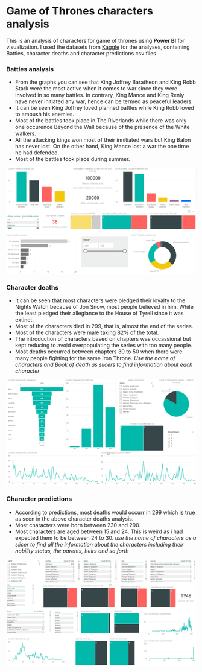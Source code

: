 # Game of Thrones characters analysis
This is an analysis of characters for game of thrones using **Power BI** for visualization. I used the datasets from [Kaggle](https://www.kaggle.com/mylesoneill/game-of-thrones) for the analyses, containing Battles, character deaths and character predictions csv files.


### Battles analysis
* From the graphs you can see that King Joffrey Baratheon and King Robb Stark were the most active when it comes to war since they were involved in so many battles. In contrary, King Mance and King Renly have never initiated any war, hence can be termed as peaceful leaders.
* It can be seen King Joffrey loved planned battles while King Robb loved to ambush his enemies.
* Most of the battles took place in The Riverlands while there was only one occurence Beyond the Wall because of the presence of the White walkers.
* All the attacking kings won most of their innitiated wars but King Balon has never lost. On the other hand, King Mance lost a war the one time he had defended.
* Most of the battles took place during summer.

![Battles](https://github.com/Elaine-AL/gameof-Thrones/blob/master/Capture%201.PNG)

### Character deaths
* It can be seen that most characters were pledged their loyalty to the Nights Watch because of Jon Snow, most people believed in him. While the least pledged their allegiance to the House of Tyrell since it was extinct.
* Most of the characters died in 299, that is, almost the end of the series.
* Most of the characters were male taking 82% of the total.
* The introduction of characters based on chapters was occassional but kept reducing to avoid overpopulating the series with too many people.
* Most deaths occurred between chapters 30 to 50 when there were many people fighting for the same Iron Throne.
_Use the name of characters and Book of death as slicers to find information about each character_

![Character-deaths](https://github.com/Elaine-AL/gameof-Thrones/blob/master/Capture%202.PNG)

### Character predictions
* According to predictions, most deaths would occurr in 299 which is true as seen in the above character deaths analysis.
* Most characters were born between 230 and 290.
* Most characters are aged between 15 and 24. This is weird as i had expected them to be between 24 to 30.
_use the name of characters as a slicer to find all the information about the characters including their nobility status, the parents, heirs and so forth_

![Characterpredictions](https://github.com/Elaine-AL/gameof-Thrones/blob/master/Capture%20%203.PNG)
